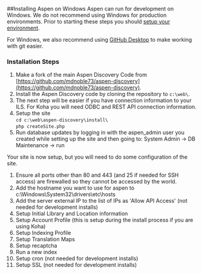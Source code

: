 ##Installing Aspen on Windows
Aspen can run for development on Windows. We do not recommend using Windows for production environments. Prior to starting these steps you should [setup your environment](/Admin/HelpManual?page=Development-Environment). 

For Windows, we also recommend using [GitHub Desktop](https://desktop.github.com/) to make working with git easier.  

### Installation Steps
1. Make a fork of the main Aspen Discovery Code from [https://github.com/mdnoble73/aspen-discovery](https://github.com/mdnoble73/aspen-discovery).
1. Install the Aspen Discovery code by cloning the repository to `c:\web\`.   
1. The next step will be easier if you have connection information to your ILS. For Koha you will need ODBC and REST API connection information. 
1. Setup the site  
   `cd c:\web\aspen-discovery\install\`  
   `php createSite.php`
1. Run database updates by logging in with the aspen_admin user you created while setting up the site and then going to:
   System Admin -> DB Maintenance -> run

Your site is now setup, but you will need to do some configuration of the site.
1. Ensure all ports other than 80 and 443 (and 25 if needed for SSH access) are firewalled so they cannot be accessed by the world. 
1. Add the hostname you want to use for aspen to c:\Windows\System32\drivers\etc\hosts
1. Add the server external IP to the list of IPs as 'Allow API Access' (not needed for development installs)
1. Setup Initial Library and Location information
1. Setup Account Profile (this is setup during the install process if you are using Koha)
1. Setup Indexing Profile
1. Setup Translation Maps
1. Setup recaptcha
1. Run a new index
1. Setup cron (not needed for development installs) 
1. Setup SSL (not needed for development installs)

